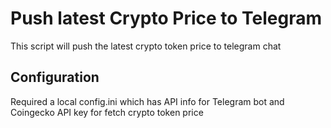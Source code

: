 # Push latest Crypto Price to Telegram
This script will push the latest crypto token price to telegram chat
## Configuration
Required a local config.ini which has API info for Telegram bot and Coingecko API key for fetch crypto token price 